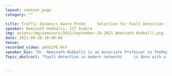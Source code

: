 ```yaml
---
layout: seminar_page
category: ""

title: Traffic Dynamics-Aware Probe     Selection for Fault Detection in Networks
speaker: Neminath Hubballi, IIT Indore
img: assets/img/seminars/2021/September-28-2021_Neminath Hubballi.png
date: 2021-09-28 16:00:00 
Venue: 
recorded_video: p0GGiPE-8kY
speaker_bio: "Dr. Neminath Hubballi is an Associate Professor in theDepartment of Computer Science and Engineering, Indian Institute of TechnologyIndore. He earned his PhD from IIT Guwahati. He and his research team mainlywork on problems related to Network Security, System Security, and FaultDetection in Networks. Prior to joining IIT Indore, he has worked withHewlett-Packard, Infosys Lab, and Samsung R&D on various projects. Heserved as TPC co-chair of IEEE ANTS 2018 and designated as TPC chair of IEEEANTS 2021. He has been awarded a DUO-India fellowship in the year 2020 to visitCity University of London for a collaborative research work. He was a visitingresearcher at NTNU Norway in the year 2019."
Topic_abstract: "Fault detection in modern networks     is done with a set of specially instrumented nodes which send probes to     find health of other nodes. These probes generate additional traffic in the     network and compete with other regular traffic for bandwidth. In this talk,     we will discuss a problem of dynamically changing the probes based on     traffic dynamics experienced by nodes. To change the probes dynamically,     we use the traffic profiles generated with I/O statistics.  The idea is to generate a weighted graph of     the network using these traffic profiles and subsequently select a set of     probes such that every node is probed by at least one probe and the selected     probes pass through less congested nodes. Unfortunately, this turns out to     be a NP complete problem. We will discuss few greedy algorithms to select     probes from these weighted graphs of the network. We will also briefly     discuss the simulation experiments and evaluation done with large scale     graphs taken from the ISP networks."


---
```


